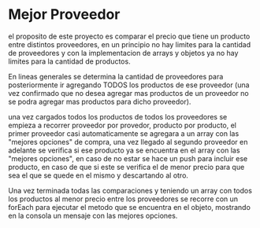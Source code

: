 # Mejor Proveedor
el proposito de este proyecto es comparar el precio que tiene un producto entre distintos proveedores, en un principio no hay limites para la cantidad de proveedores y con la implementacion de arrays y objetos ya no hay limites para la cantidad de productos.

En lineas generales se determina la cantidad de proveedores para posteriormente ir agregando TODOS los productos de ese proveedor (una vez confirmado que no desea agregar mas productos de un proveedor no se podra agregar mas productos para dicho proveedor).

una vez cargados todos los productos de todos los proveedores se empieza a recorrer proveedor por provedor, producto por producto, el primer proveedor casi automaticamente se agregara a un array con las "mejores opciones" de compra, una vez llegado al segundo proveedor en adelante se verifica si ese producto ya se encuentra en el array con las "mejores opciones", en caso de no estar se hace un push para incluir ese producto, en caso de que si este se verifica el de menor precio para que sea el que se quede en el mismo y descartando al otro.

Una vez terminada todas las comparaciones y teniendo un array con todos los productos al menor precio entre los proveedores se recorre con un forEach para ejecutar el metodo que se encuentra en el objeto, mostrando en la consola un mensaje con las mejores opciones.